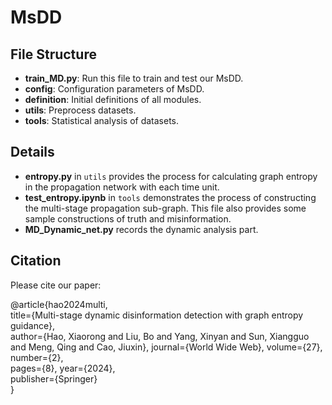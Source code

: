 # MsDD

## File Structure

- **train_MD.py**: Run this file to train and test our MsDD.
- **config**: Configuration parameters of MsDD.
- **definition**: Initial definitions of all modules.
- **utils**: Preprocess datasets.
- **tools**: Statistical analysis of datasets.

## Details

- **entropy.py** in `utils` provides the process for calculating graph entropy in the propagation network with each time unit.
- **test_entropy.ipynb** in `tools` demonstrates the process of constructing the multi-stage propagation sub-graph. This file also provides some sample constructions of truth and misinformation.
- **MD_Dynamic_net.py** records the dynamic analysis part.

## Citation

Please cite our paper:

@article{hao2024multi,  
  title={Multi-stage dynamic disinformation detection with graph entropy guidance},  
  author={Hao, Xiaorong and Liu, Bo and Yang, Xinyan and Sun, Xiangguo and Meng, Qing and Cao, Jiuxin}, 
  journal={World Wide Web},
  volume={27},  
  number={2},  
  pages={8}, 
  year={2024},  
  publisher={Springer}  
}
